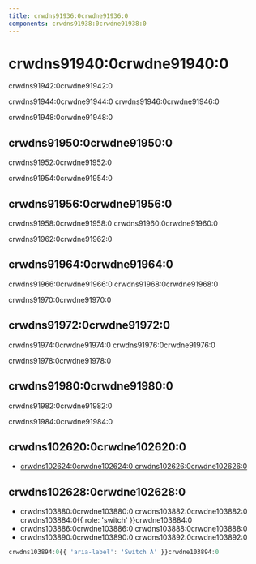 ```yaml
---
title: crwdns91936:0crwdne91936:0
components: crwdns91938:0crwdne91938:0
---
```


# crwdns91940:0crwdne91940:0

<p class="description">crwdns91942:0crwdne91942:0</p>

crwdns91944:0crwdne91944:0 crwdns91946:0crwdne91946:0

crwdns91948:0crwdne91948:0

## crwdns91950:0crwdne91950:0

crwdns91952:0crwdne91952:0

crwdns91954:0crwdne91954:0

## crwdns91956:0crwdne91956:0

crwdns91958:0crwdne91958:0 crwdns91960:0crwdne91960:0

crwdns91962:0crwdne91962:0

## crwdns91964:0crwdne91964:0

crwdns91966:0crwdne91966:0 crwdns91968:0crwdne91968:0

crwdns91970:0crwdne91970:0

## crwdns91972:0crwdne91972:0

crwdns91974:0crwdne91974:0 crwdns91976:0crwdne91976:0

crwdns91978:0crwdne91978:0

## crwdns91980:0crwdne91980:0

crwdns91982:0crwdne91982:0

crwdns91984:0crwdne91984:0

## crwdns102620:0crwdne102620:0

- [crwdns102624:0crwdne102624:0 crwdns102626:0crwdne102626:0](crwdns102622:0crwdne102622:0)

## crwdns102628:0crwdne102628:0

- crwdns103880:0crwdne103880:0 crwdns103882:0crwdne103882:0 crwdns103884:0{{ role: 'switch' }}crwdne103884:0
- crwdns103886:0crwdne103886:0 crwdns103888:0crwdne103888:0
- crwdns103890:0crwdne103890:0 crwdns103892:0crwdne103892:0

```jsx
crwdns103894:0{{ 'aria-label': 'Switch A' }}crwdne103894:0
```